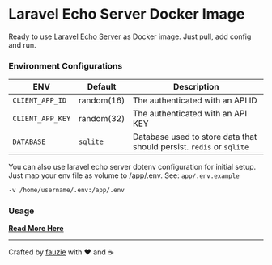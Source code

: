 # Laravel Echo Server Docker Image

Ready to use [Laravel Echo Server](https://github.com/tlaverdure/laravel-echo-server) as Docker image. Just pull, add config and run.

### Environment Configurations

| ENV              | Default    | Description                                                          |
| ---------------- | ---------- | -------------------------------------------------------------------- |
| `CLIENT_APP_ID`  | random(16) | The authenticated with an API ID                                     |
| `CLIENT_APP_KEY` | random(32) | The authenticated with an API KEY                                    |
| `DATABASE`       | `sqlite`   | Database used to store data that should persist. `redis` or `sqlite` |

You can also use laravel echo server dotenv configuration for initial setup.
Just map your env file as volume to /app/.env. See: `app/.env.example`

```bash
-v /home/username/.env:/app/.env
```

### Usage

[**Read More Here**](https://github.com/tlaverdure/laravel-echo-server)

---

Crafted by [fauzie](https://github.com/fauzie) with :heart: and :coffee:
